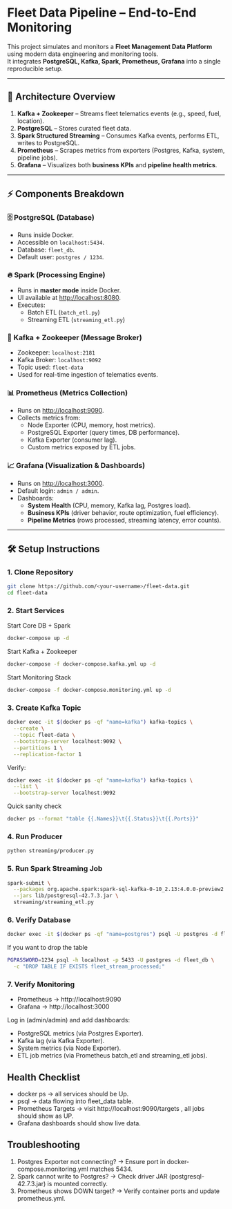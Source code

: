 # Fleet Data Pipeline – End-to-End Monitoring

This project simulates and monitors a **Fleet Management Data Platform** using modern data engineering and monitoring tools.  
It integrates **PostgreSQL, Kafka, Spark, Prometheus, Grafana** into a single reproducible setup.

---

## 📌 Architecture Overview

1. **Kafka + Zookeeper** – Streams fleet telematics events (e.g., speed, fuel, location).
2. **PostgreSQL** – Stores curated fleet data.
3. **Spark Structured Streaming** – Consumes Kafka events, performs ETL, writes to PostgreSQL.
4. **Prometheus** – Scrapes metrics from exporters (Postgres, Kafka, system, pipeline jobs).
5. **Grafana** – Visualizes both **business KPIs** and **pipeline health metrics**.

---

## ⚡ Components Breakdown

### 🗄️ PostgreSQL (Database)

- Runs inside Docker.
- Accessible on `localhost:5434`.
- Database: `fleet_db`.
- Default user: `postgres / 1234`.

### 🔥 Spark (Processing Engine)

- Runs in **master mode** inside Docker.
- UI available at [http://localhost:8080](http://localhost:8080).
- Executes:
  - Batch ETL (`batch_etl.py`)
  - Streaming ETL (`streaming_etl.py`)

### 📡 Kafka + Zookeeper (Message Broker)

- Zookeeper: `localhost:2181`
- Kafka Broker: `localhost:9092`
- Topic used: `fleet-data`
- Used for real-time ingestion of telematics events.

### 📊 Prometheus (Metrics Collection)

- Runs on [http://localhost:9090](http://localhost:9090).
- Collects metrics from:
  - Node Exporter (CPU, memory, host metrics).
  - PostgreSQL Exporter (query times, DB performance).
  - Kafka Exporter (consumer lag).
  - Custom metrics exposed by ETL jobs.

### 📈 Grafana (Visualization & Dashboards)

- Runs on [http://localhost:3000](http://localhost:3000).
- Default login: `admin / admin`.
- Dashboards:
  - **System Health** (CPU, memory, Kafka lag, Postgres load).
  - **Business KPIs** (driver behavior, route optimization, fuel efficiency).
  - **Pipeline Metrics** (rows processed, streaming latency, error counts).

---

## 🛠️ Setup Instructions

### 1. Clone Repository

```bash
git clone https://github.com/<your-username>/fleet-data.git
cd fleet-data
```

### 2. Start Services

Start Core DB + Spark

```bash
docker-compose up -d
```

Start Kafka + Zookeeper

```bash
docker-compose -f docker-compose.kafka.yml up -d
```

Start Monitoring Stack

```bash
docker-compose -f docker-compose.monitoring.yml up -d
```

### 3. Create Kafka Topic

```bash
docker exec -it $(docker ps -qf "name=kafka") kafka-topics \
  --create \
  --topic fleet-data \
  --bootstrap-server localhost:9092 \
  --partitions 1 \
  --replication-factor 1
```

Verify:

```bash
docker exec -it $(docker ps -qf "name=kafka") kafka-topics \
  --list \
  --bootstrap-server localhost:9092
```

Quick sanity check

```bash
docker ps --format "table {{.Names}}\t{{.Status}}\t{{.Ports}}"
```

### 4. Run Producer

```bash
python streaming/producer.py
```

### 5. Run Spark Streaming Job

```bash
spark-submit \
  --packages org.apache.spark:spark-sql-kafka-0-10_2.13:4.0.0-preview2 \
  --jars lib/postgresql-42.7.3.jar \
  streaming/streaming_etl.py
```

### 6. Verify Database

```bash
docker exec -it $(docker ps -qf "name=postgres") psql -U postgres -d fleet_db -c "SELECT * FROM fleet_data LIMIT 10;"
```

If you want to drop the table

```bash
PGPASSWORD=1234 psql -h localhost -p 5433 -U postgres -d fleet_db \
  -c "DROP TABLE IF EXISTS fleet_stream_processed;"
```

### 7. Verify Monitoring

- Prometheus → http://localhost:9090
- Grafana → http://localhost:3000

Log in (admin/admin) and add dashboards:

- PostgreSQL metrics (via Postgres Exporter).
- Kafka lag (via Kafka Exporter).
- System metrics (via Node Exporter).
- ETL job metrics (via Prometheus batch_etl and streaming_etl jobs).

## Health Checklist

- docker ps → all services should be Up.
- psql → data flowing into fleet_data table.
- Prometheus Targets → visit http://localhost:9090/targets
  , all jobs should show as UP.
- Grafana dashboards should show live data.

## Troubleshooting

1. Postgres Exporter not connecting? -> Ensure port in docker-compose.monitoring.yml matches 5434.
2. Spark cannot write to Postgres? -> Check driver JAR (postgresql-42.7.3.jar) is mounted correctly.
3. Prometheus shows DOWN target? -> Verify container ports and update prometheus.yml.
